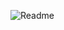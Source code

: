 ![Readme](https://github.com/LauraMilly/Calculadora/assets/163550002/d980e4d9-bfa0-4d7d-8fd2-c02f62a98ea1)

